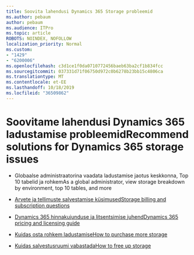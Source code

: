 ```yaml
---
title: Soovita lahendusi Dynamics 365 Storage probleemid
ms.author: pebaum
author: pebaum
ms.audience: ITPro
ms.topic: article
ROBOTS: NOINDEX, NOFOLLOW
localization_priority: Normal
ms.custom:
- "1429"
- "6200006"
ms.openlocfilehash: c3d1ce1f0da0710772456baeb63ba2cf1b834fcc
ms.sourcegitcommit: 037331d71f06750d972c0b6278b23bb15c4806ca
ms.translationtype: MT
ms.contentlocale: et-EE
ms.lasthandoff: 10/18/2019
ms.locfileid: "36509862"
---
```

# <a name="recommend-solutions-for-dynamics-365-storage-issues"></a><span data-ttu-id="9d8ba-102">Soovitame lahendusi Dynamics 365 ladustamise probleemid</span><span class="sxs-lookup"><span data-stu-id="9d8ba-102">Recommend solutions for Dynamics 365 storage issues</span></span>

* <span data-ttu-id="9d8ba-103">Globaalse administraatorina vaadata ladustamise jaotus keskkonna, Top 10 tabelid ja rohkem</span><span class="sxs-lookup"><span data-stu-id="9d8ba-103">As a global administrator, view storage breakdown by environment, top 10 tables, and more</span></span>

* [<span data-ttu-id="9d8ba-104">Arvete ja tellimuste salvestamise küsimused</span><span class="sxs-lookup"><span data-stu-id="9d8ba-104">Storage billing and subscription questions</span></span>](https://docs.microsoft.com/dynamics365/customer-engagement/admin/contact-information-microsoft-dynamics-365-online-billing-support)

* [<span data-ttu-id="9d8ba-105">Dynamics 365 hinnakujunduse ja litsentsimise juhend</span><span class="sxs-lookup"><span data-stu-id="9d8ba-105">Dynamics 365 pricing and licensing guide</span></span>](https://dynamics.microsoft.com/pricing/)

* [<span data-ttu-id="9d8ba-106">Kuidas osta rohkem ladustamise</span><span class="sxs-lookup"><span data-stu-id="9d8ba-106">How to purchase more storage</span></span>](https://docs.microsoft.com/dynamics365/customer-engagement/admin/manage-storage#add-storage-to-dynamics-365-online)

* [<span data-ttu-id="9d8ba-107">Kuidas salvestusruumi vabastada</span><span class="sxs-lookup"><span data-stu-id="9d8ba-107">How to free up storage</span></span>](https://docs.microsoft.com/dynamics365/customer-engagement/admin/free-storage-space)
